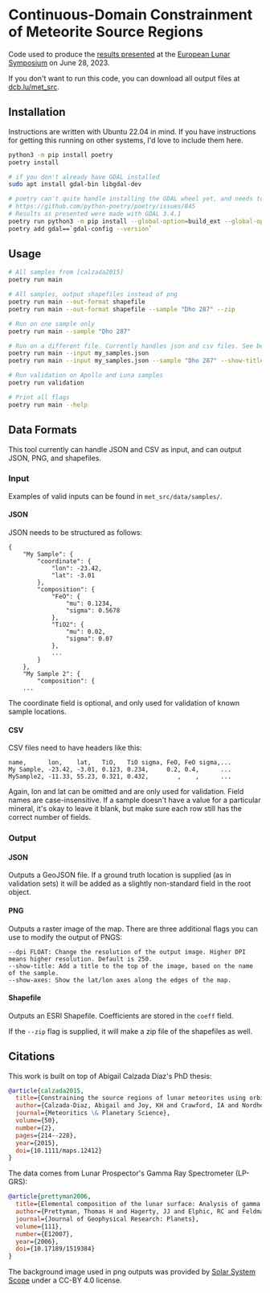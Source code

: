 
# Continuous-Domain Constrainment of Meteorite Source Regions

Code used to produce the [results presented](https://sservi.directus.app/assets/2483b7e0-a336-443d-8739-3d5f4756e1fb.pdf#page=33) at the [European Lunar Symposium](https://sservi.nasa.gov/els2023/) on June 28, 2023.

If you don't want to run this code, you can download all output files at [dcb.lu/met_src]().

## Installation

Instructions are written with Ubuntu 22.04 in mind. If you have instructions for getting this running on other systems, I'd love to include them here.

```bash
python3 -m pip install poetry
poetry install

# if you don't already have GDAL installed
sudo apt install gdal-bin libgdal-dev

# poetry can't quite handle installing the GDAL wheel yet, and needs to be installed separately
# https://github.com/python-poetry/poetry/issues/845
# Results as presented were made with GDAL 3.4.1
poetry run python3 -m pip install --global-option=build_ext --global-option="-I/usr/include/gdal" GDAL==`gdal-config --version`
poetry add gdal==`gdal-config --version`
```

## Usage
```bash
# All samples from [calzada2015]
poetry run main

# All samples, output shapefiles instead of png
poetry run main --out-format shapefile
poetry run main --out-format shapefile --sample "Dho 287" --zip

# Run on one sample only
poetry run main --sample "Dho 287"

# Run on a different file. Currently handles json and csv files. See below for formats
poetry run main --input my_samples.json
poetry run main --input my_samples.json --sample "Dho 287" --show-title --show-axes --dpi 300

# Run validation on Apollo and Luna samples
poetry run validation

# Print all flags
poetry run main --help
```

## Data Formats

This tool currently can handle JSON and CSV as input, and can output JSON, PNG, and shapefiles.

### Input

Examples of valid inputs can be found in `met_src/data/samples/`.

#### JSON

JSON needs to be structured as follows:
```
{
    "My Sample": {
        "coordinate": {
            "lon": -23.42,
            "lat": -3.01
        },
        "composition": {
            "FeO": {
                "mu": 0.1234,
                "sigma": 0.5678
            },
            "TiO2": {
                "mu": 0.02,
                "sigma": 0.07
            },
            ...
        }
    },
    "My Sample 2": {
        "composition": {
    ...
```

The coordinate field is optional, and only used for validation of known sample locations.

#### CSV

CSV files need to have headers like this:
```csv
name,      lon,    lat,   TiO,   TiO sigma, FeO, FeO sigma,...
My Sample, -23.42, -3.01, 0.123, 0.234,     0.2, 0.4,      ...
MySample2, -11.33, 55.23, 0.321, 0.432,        ,    ,      ...
```
Again, lon and lat can be omitted and are only used for validation.
Field names are case-insensitive. If a sample doesn't have a value for a particular mineral, it's okay to leave it blank, but make sure each row still has the correct number of fields.

### Output

#### JSON
Outputs a GeoJSON file. If a ground truth location is supplied (as in validation sets) it will be added as a slightly non-standard field in the root object.

#### PNG
Outputs a raster image of the map. There are three additional flags you can use to modify the output of PNGS:
```
--dpi FLOAT: Change the resolution of the output image. Higher DPI means higher resolution. Default is 250.
--show-title: Add a title to the top of the image, based on the name of the sample.
--show-axes: Show the lat/lon axes along the edges of the map.
```

#### Shapefile
Outputs an ESRI Shapefile. Coefficients are stored in the `coeff` field.

If the `--zip` flag is supplied, it will make a zip file of the shapefiles as well.

## Citations

This work is built on top of Abigail Calzada Díaz's PhD thesis:

```bibtex
@article{calzada2015,
  title={Constraining the source regions of lunar meteorites using orbital geochemical data},
  author={Calzada-Diaz, Abigail and Joy, KH and Crawford, IA and Nordheim, TA},
  journal={Meteoritics \& Planetary Science},
  volume={50},
  number={2},
  pages={214--228},
  year={2015},
  doi={10.1111/maps.12412}
}
```

The data comes from Lunar Prospector's Gamma Ray Spectrometer (LP-GRS):
```bibtex
@article{prettyman2006,
  title={Elemental composition of the lunar surface: Analysis of gamma ray spectroscopy data from Lunar Prospector},
  author={Prettyman, Thomas H and Hagerty, JJ and Elphic, RC and Feldman, WC and Lawrence, DJ and McKinney, GW and Vaniman, DT},
  journal={Journal of Geophysical Research: Planets},
  volume={111},
  number={E12007},
  year={2006},
  doi={10.17189/1519384}
}
```

The background image used in png outputs was provided by [Solar System Scope](https://www.solarsystemscope.com/textures/) under a CC-BY 4.0 license.